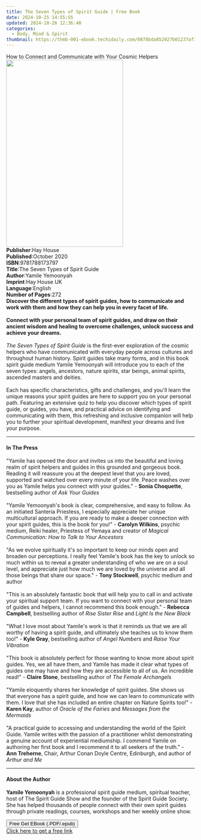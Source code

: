 ```yaml
---
title: The Seven Types of Spirit Guide | Free Book
date: 2024-10-25 14:55:55
updated: 2024-10-26 12:36:40
categories:
  - Body, Mind & Spirit
thumbnail: https://thmb-001-ebook.techidaily.com/0878bda852027b01237af30958ecbf9b49c58ae4152f1d54b1f862e769662b4d.jpg
---
```

<main id="book-container">
  <div class="flex flex-col">
    <div class="book-brief flex-1 py-6 px-4 sm:p-6 md:py-10 md:px-8">
      <!-- brief-->
      <div class="book-brief-main">
        How to Connect and Communicate with Your Cosmic Helpers
      </div>
    </div>
    <div
      class="book-meta-info flex-1 grid gap-4 col-start-1 col-end-3 row-start-1 sm:mb-6 sm:grid-cols-4 lg:gap-6 lg:col-start-2 lg:row-end-6 lg:row-span-6 lg:mb-0"
    >
      <div
        class="book-meta-info-left place-content-center mt-4 p-4 text-sm leading-6 col-start-2 col-span-2 dark:text-slate-400"
      >
        <img
          class="w-full h-500 object-cover rounded-lg sm:h-255 sm:col-span-2 lg:col-span-full"
          src="https://img-001-ebook.techidaily.com/85ecd204bcdc6193d8c02fff0f1f8612c0888e8e165532a54395380c6ced56e2.jpg"
          alt=""
          width="312"
          height="500"
        />
      </div>
      <div
        class="book-meta-info-right mt-2 col-start-1 row-start-2 col-span-3 self-center"
      >
        <!-- meta data  -->
        <div class="flex flex-col px-4 md:px-8">
          <div class="flex-1">
            <strong>Publisher</strong>:<span class="px-2">Hay House</span>
          </div>
          <div class="flex-1">
            <strong>Published</strong>:<span class="px-2">October 2020</span>
          </div>
          <div class="flex-1">
            <strong>ISBN</strong>:<span class="px-2">9781788173797</span>
          </div>
          <div class="flex-1">
            <strong>Title</strong>:<span class="px-2"
              >The Seven Types of Spirit Guide</span
            >
          </div>
          <div class="flex-1">
            <strong>Author</strong>:<span class="px-2">Yamile Yemoonyah</span>
          </div>
          <div class="flex-1">
            <strong>Imprint</strong>:<span class="px-2">Hay House UK</span>
          </div>
          <div class="flex-1">
            <strong>Language</strong>:<span class="px-2">English</span>
          </div>
          <div class="flex-1">
            <strong>Number of Pages</strong>:<span class="px-2">272</span>
          </div>
        </div>
      </div>
    </div>
    <div class="book-description flex-1 py-6 px-4 sm:p-6 md:py-10 md:px-8">
      <div class="book-description-main">
        <div accordion-content="" id="description">
          <b
            >Discover the different types of spirit guides, how to communicate
            and work with them and how they can help you in every facet of
            life.</b
          ><br /><br /><b
            >Connect with your personal team of spirit guides, and draw on their
            ancient wisdom and healing to overcome challenges, unlock success
            and achieve your dreams.</b
          ><br /><br /><i>The Seven Types of Spirit Guide</i> is the first-ever
          exploration of the cosmic helpers who have communicated with everyday
          people across cultures and throughout human history. Spirit guides
          take many forms, and in this book spirit guide medium Yamile Yemoonyah
          will introduce you to each of the seven types: angels, ancestors,
          nature spirits, star beings, animal spirits, ascended masters and
          deities.<br /><br />Each has specific characteristics, gifts and
          challenges, and you'll learn the unique reasons your spirit guides are
          here to support you on your personal path. Featuring an extensive quiz
          to help you discover which types of spirit guide, or guides, you have,
          and practical advice on identifying and communicating with them, this
          refreshing and inclusive companion will help you to further your
          spiritual development, manifest your dreams and live your purpose.
        </div>
        <div class="accordion-fader"></div>
      </div>
    </div>
    <div class="book-excerpts flex-1 py-6 px-4 sm:p-6 md:py-10 md:px-8">
      <!-- excerpts-->
      <div class="book-excerpts-main">
        <hr />
        <h4 class="placeholder placeholder-heading">
          <span>In The Press</span>
        </h4>
        <p>
          "Yamile has opened the door and invites us into the beautiful and
          loving realm of spirit helpers and guides in this grounded and
          gorgeous book. Reading it will reassure you at the deepest level that
          you are loved, supported and watched over every minute of your life.
          Peace washes over you as Yamile helps you connect with your
          guides."&nbsp;- <b>Sonia Choquette</b>, bestselling author of
          <i>Ask Your Guides<br /><br /></i>"Yamile Yemoonyah's book is clear,
          comprehensive, and easy to follow. As an initiated Santeria Priestess,
          I especially appreciate her unique multicultural approach. If you are
          ready to make a deeper connection with your spirit guides, this is the
          book for you!"&nbsp;- <b>Carolyn Wilkins</b>, psychic medium, Reiki
          healer, Priestess of Yemaya and creator of
          <i>Magical Communication: How to Talk to Your Ancestors</i
          ><br /><br />"As we evolve spiritually it's so important to keep our
          minds open and broaden our perceptions. I really feel Yamile's book
          has the key to unlock so much within us to reveal a greater
          understanding of who we are on a soul level, and appreciate just how
          much we are loved by the universe and all those beings that share our
          space."&nbsp;- <b>Tony Stockwell</b>, psychic medium and author<br /><br />"This
          is an absolutely fantastic book that will help you to call in and
          activate your spiritual support team. If you want to connect with your
          personal team of guides and helpers, I cannot recommend this book
          enough."&nbsp;- <b>Rebecca Campbell</b>, bestselling author of
          <i>Rise Sister Rise</i> and
          <i>Light Is the New Black<br /><br /></i>"What I love most about
          Yamile's work is that it reminds us that we are all worthy of having a
          spirit guide, and ultimately she teaches us to know them too!"&nbsp;-
          <b>Kyle Gray</b>, bestselling author of <i>Angel Numbers</i> and
          <i>Raise Your Vibration<br /><br /></i>"This book is absolutely
          perfect for those wanting to know more about spirit guides. Yes, we
          all have them, and Yamile has made it clear what types of guides one
          may have and how they are accessible to all of us. An incredible
          read!"&nbsp;- <b>Claire Stone</b>, bestselling author of
          <i>The Female Archangels<br /></i><br />"Yamile eloquently shares her
          knowledge of spirit guides. She shows us that everyone has a spirit
          guide, and how we can learn to communicate with them. I love that she
          has included an entire chapter on Nature Spirits too!"&nbsp;-
          <b>Karen Kay</b>, author of <i>Oracle of the Fairies</i> and
          <i>Messages from the Mermaids<br /><br /></i>"A practical guide to
          accessing and understanding the world of the Spirit Guide. Yamile
          writes with the passion of a practitioner whilst demonstrating a
          genuine account of experiential mediumship. I commend Yamile on
          authoring her first book and I recommend it to all seekers of the
          truth."&nbsp;- <b>Ann Treherne</b>, Chair, Arthur Conan Doyle Centre,
          Edinburgh, and author of <i>Arthur and Me</i>
        </p>
      </div>
    </div>
    <div class="book-about-author flex-1 py-6 px-4 sm:p-6 md:py-10 md:px-8">
      <!-- about author-->
      <div class="book-main-author-main">
        <hr />
        <h4 class="placeholder placeholder-heading">
          <span>About the Author</span>
        </h4>
        <p>
          <b>Yamile Yemoonyah </b>is a professional spirit guide medium,
          spiritual teacher, host of The Spirit Guide Show and the founder of
          the Spirit Guide Society. She has helped thousands of people connect
          with their own spirit guides through private readings, courses,
          workshops and her weekly online show.
        </p>
      </div>
    </div>
    <div class="book-free-get flex-1 py-6 px-4 sm:p-6 md:py-10 md:px-8">
      <button
        id="btn-free-get"
        class="bg-blue-500 hover:bg-blue-700 text-white font-bold py-2 px-4 rounded"
      >
        Free Get EBook (.PDF/.epub)
      </button>
      <div id="countdown-display" class="px-2 text-lg mt-2"></div>
      <a
        id="free-link"
        class="hidden bg-blue-500 hover:bg-blue-700 text-white font-bold py-2 px-4 rounded"
        href="https://www.ebooks.com/en-us/book/209927105/the-seven-types-of-spirit-guide/yamile-yemoonyah/"
        target="_blank"
        >Click here to get a free link</a
      >
    </div>
    <script>
      let countdownTime = 0;
      let countdownInterval = null;
      document
        .getElementById('btn-free-get')
        .addEventListener('click', startCountdown);
      function startCountdown() {
        countdownTime = new Date().getTime() + 60000 * 3;
        countdownInterval = setInterval(updateCountdown, 1000);
        document.getElementById('btn-free-get').disabled = true;
        document
          .getElementById('btn-free-get')
          .classList.add('bg-gray-500', 'cursor-not-allowed');
      }
      function updateCountdown() {
        let currentTime = new Date().getTime();
        let timeLeft = countdownTime - currentTime;
        let secondsLeft = Math.floor(timeLeft / 1000);
        document.getElementById('countdown-display').innerHTML =
          `Remaining time: ${secondsLeft} seconds.`;
        if (secondsLeft <= 0) {
          clearInterval(countdownInterval);
          document.getElementById('btn-free-get').classList.add('hidden');
          document.getElementById('free-link').classList.remove('hidden');
          document.getElementById('countdown-display').innerHTML = '';
        }
      }
    </script>
  </div>
</main>
